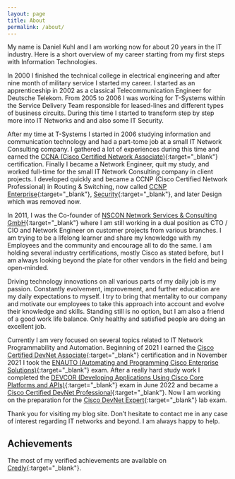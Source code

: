 ```yaml
---
layout: page
title: About
permalink: /about/
---
```

My name is Daniel Kuhl and I am working now for about 20 years in the IT industry. Here is a short overview of my career starting from my first steps with Information Technologies.

In 2000 I finished the technical college in electrical engineering and after nine month of military service I started my career. I started as an apprenticeship in 2002 as a classical Telecommunication Engineer for Deutsche Telekom. From 2005 to 2006 I was working for T-Systems within the Service Delivery Team responsible for leased-lines and different types of business circuits. During this time I started to transform step by step more into IT Networks and and also some IT Security.

After my time at T-Systems I started in 2006 studying information and communication technology and had a part-tome job at a small IT Network Consulting company. I gathered a lot of experiences during this time and earned the [CCNA (Cisco Certified Network Associate)](https://learningnetwork.cisco.com/s/ccna){:target="_blank"} certification. Finally I became a Network Engineer, quit my study, and worked full-time for the small IT Network Consulting company in client projects. I developed quickly and became a CCNP (Cisco Certified Network Professional) in Routing & Switching, now called [CCNP Enterprise](https://learningnetwork.cisco.com/s/ccnp-enterprise){:target="_blank"}, [Security](https://learningnetwork.cisco.com/s/ccnp-security){:target="_blank"}, and later Design which was removed now.

In 2011, I was the Co-founder of [NSCON Network Services & Consulting GmbH](https://nscon.de){:target="_blank"} where I am still working in a dual position as CTO / CIO and Network Engineer on customer projects from various branches. I am trying to be a lifelong learner and share my knowledge with my Employees and the community and encourage all to do the same. I am holding several industry certifications, mostly Cisco as stated before, but I am always looking beyond the plate for other vendors in the field and being open-minded.

Driving technology innovations on all various parts of my daily job is my passion. Constantly evolvement, improvement, and further education are my daily expectations to myself. I try to bring that mentality to our company and motivate our employees to take this approach into account and evolve their knowledge and skills. Standing still is no option, but I am also a friend of a good work life balance. Only healthy and satisfied people are doing an excellent job.

Currently I am very focused on several topics related to IT Network Programmability and Automation. Beginning of 2021 I earned the [Cisco Certified DevNet Associate](https://developer.cisco.com/certification/devnet-associate/){:target="_blank"} certification and in November 2021 I took the [ENAUTO (Automating and Programming Cisco Enterprise Solutions)](https://developer.cisco.com/certification/devnet-en-auto/){:target="_blank"} exam. After a really hard study work I completed the [DEVCOR (Developing Applications Using Cisco Core Platforms and APIs)](https://developer.cisco.com/certification/devnet-core/){:target="_blank"} exam in June 2022 and became a [Cisco Certified DevNet Professional](https://developer.cisco.com/certification/devnet-professional/){:target="_blank"}. Now I am working on the preparation for the [Cisco DevNet Expert](https://learningnetwork.cisco.com/s/devnet-expert){:target="_blank"} lab exam.

Thank you for visiting my blog site. Don’t hesitate to contact me in any case of interest regarding IT networks and beyond. I am always happy to help.

## Achievements

The most of my verified achievements are available on [Credly](https://www.credly.com/users/daniel-kuhl/badges?sort=-state_updated_at&page=1){:target="_blank"}.
